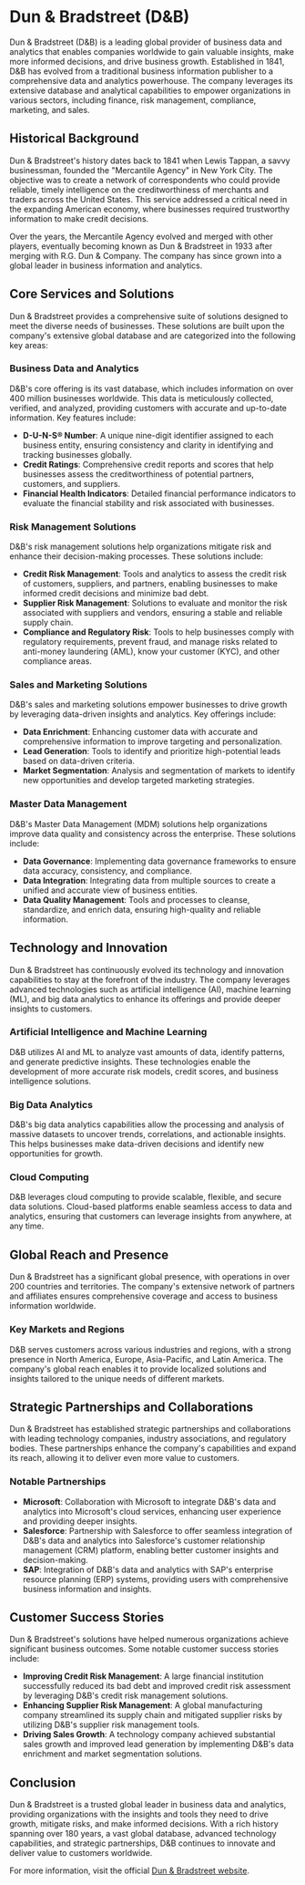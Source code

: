 # Dun & Bradstreet (D&B)

Dun & Bradstreet (D&B) is a leading global provider of business data and analytics that enables companies worldwide to gain valuable insights, make more informed decisions, and drive business growth. Established in 1841, D&B has evolved from a traditional business information publisher to a comprehensive data and analytics powerhouse. The company leverages its extensive database and analytical capabilities to empower organizations in various sectors, including finance, risk management, compliance, marketing, and sales.

## Historical Background

Dun & Bradstreet's history dates back to 1841 when Lewis Tappan, a savvy businessman, founded the "Mercantile Agency" in New York City. The objective was to create a network of correspondents who could provide reliable, timely intelligence on the creditworthiness of merchants and traders across the United States. This service addressed a critical need in the expanding American economy, where businesses required trustworthy information to make credit decisions.

Over the years, the Mercantile Agency evolved and merged with other players, eventually becoming known as Dun & Bradstreet in 1933 after merging with R.G. Dun & Company. The company has since grown into a global leader in business information and analytics.

## Core Services and Solutions

Dun & Bradstreet provides a comprehensive suite of solutions designed to meet the diverse needs of businesses. These solutions are built upon the company's extensive global database and are categorized into the following key areas:

### Business Data and Analytics

D&B's core offering is its vast database, which includes information on over 400 million businesses worldwide. This data is meticulously collected, verified, and analyzed, providing customers with accurate and up-to-date information. Key features include:

- **D-U-N-S® Number**: A unique nine-digit identifier assigned to each business entity, ensuring consistency and clarity in identifying and tracking businesses globally.
- **Credit Ratings**: Comprehensive credit reports and scores that help businesses assess the creditworthiness of potential partners, customers, and suppliers.
- **Financial Health Indicators**: Detailed financial performance indicators to evaluate the financial stability and risk associated with businesses.

### Risk Management Solutions

D&B's risk management solutions help organizations mitigate risk and enhance their decision-making processes. These solutions include:

- **Credit Risk Management**: Tools and analytics to assess the credit risk of customers, suppliers, and partners, enabling businesses to make informed credit decisions and minimize bad debt.
- **Supplier Risk Management**: Solutions to evaluate and monitor the risk associated with suppliers and vendors, ensuring a stable and reliable supply chain.
- **Compliance and Regulatory Risk**: Tools to help businesses comply with regulatory requirements, prevent fraud, and manage risks related to anti-money laundering (AML), know your customer (KYC), and other compliance areas.

### Sales and Marketing Solutions

D&B's sales and marketing solutions empower businesses to drive growth by leveraging data-driven insights and analytics. Key offerings include:

- **Data Enrichment**: Enhancing customer data with accurate and comprehensive information to improve targeting and personalization.
- **Lead Generation**: Tools to identify and prioritize high-potential leads based on data-driven criteria.
- **Market Segmentation**: Analysis and segmentation of markets to identify new opportunities and develop targeted marketing strategies.

### Master Data Management

D&B's Master Data Management (MDM) solutions help organizations improve data quality and consistency across the enterprise. These solutions include:

- **Data Governance**: Implementing data governance frameworks to ensure data accuracy, consistency, and compliance.
- **Data Integration**: Integrating data from multiple sources to create a unified and accurate view of business entities.
- **Data Quality Management**: Tools and processes to cleanse, standardize, and enrich data, ensuring high-quality and reliable information.

## Technology and Innovation

Dun & Bradstreet has continuously evolved its technology and innovation capabilities to stay at the forefront of the industry. The company leverages advanced technologies such as artificial intelligence (AI), machine learning (ML), and big data analytics to enhance its offerings and provide deeper insights to customers.

### Artificial Intelligence and Machine Learning

D&B utilizes AI and ML to analyze vast amounts of data, identify patterns, and generate predictive insights. These technologies enable the development of more accurate risk models, credit scores, and business intelligence solutions.

### Big Data Analytics

D&B's big data analytics capabilities allow the processing and analysis of massive datasets to uncover trends, correlations, and actionable insights. This helps businesses make data-driven decisions and identify new opportunities for growth.

### Cloud Computing

D&B leverages cloud computing to provide scalable, flexible, and secure data solutions. Cloud-based platforms enable seamless access to data and analytics, ensuring that customers can leverage insights from anywhere, at any time.

## Global Reach and Presence

Dun & Bradstreet has a significant global presence, with operations in over 200 countries and territories. The company's extensive network of partners and affiliates ensures comprehensive coverage and access to business information worldwide.

### Key Markets and Regions

D&B serves customers across various industries and regions, with a strong presence in North America, Europe, Asia-Pacific, and Latin America. The company's global reach enables it to provide localized solutions and insights tailored to the unique needs of different markets.

## Strategic Partnerships and Collaborations

Dun & Bradstreet has established strategic partnerships and collaborations with leading technology companies, industry associations, and regulatory bodies. These partnerships enhance the company's capabilities and expand its reach, allowing it to deliver even more value to customers.

### Notable Partnerships

- **Microsoft**: Collaboration with Microsoft to integrate D&B's data and analytics into Microsoft's cloud services, enhancing user experience and providing deeper insights.
- **Salesforce**: Partnership with Salesforce to offer seamless integration of D&B's data and analytics into Salesforce's customer relationship management (CRM) platform, enabling better customer insights and decision-making.
- **SAP**: Integration of D&B's data and analytics with SAP's enterprise resource planning (ERP) systems, providing users with comprehensive business information and insights.

## Customer Success Stories

Dun & Bradstreet's solutions have helped numerous organizations achieve significant business outcomes. Some notable customer success stories include:

- **Improving Credit Risk Management**: A large financial institution successfully reduced its bad debt and improved credit risk assessment by leveraging D&B's credit risk management solutions.
- **Enhancing Supplier Risk Management**: A global manufacturing company streamlined its supply chain and mitigated supplier risks by utilizing D&B's supplier risk management tools.
- **Driving Sales Growth**: A technology company achieved substantial sales growth and improved lead generation by implementing D&B's data enrichment and market segmentation solutions.

## Conclusion

Dun & Bradstreet is a trusted global leader in business data and analytics, providing organizations with the insights and tools they need to drive growth, mitigate risks, and make informed decisions. With a rich history spanning over 180 years, a vast global database, advanced technology capabilities, and strategic partnerships, D&B continues to innovate and deliver value to customers worldwide.

For more information, visit the official [Dun & Bradstreet website](https://www.dnb.com).
